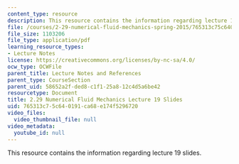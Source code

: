 ```yaml
---
content_type: resource
description: This resource contains the information regarding lecture 19 slides.
file: /courses/2-29-numerical-fluid-mechanics-spring-2015/765313c75c640191ca68e174f5296720_MIT2_29S15_Lecture19.pdf
file_size: 1103206
file_type: application/pdf
learning_resource_types:
- Lecture Notes
license: https://creativecommons.org/licenses/by-nc-sa/4.0/
ocw_type: OCWFile
parent_title: Lecture Notes and References
parent_type: CourseSection
parent_uid: 58652a2f-ded8-c1f1-25a8-12c4d5a6be42
resourcetype: Document
title: 2.29 Numerical Fluid Mechanics Lecture 19 Slides
uid: 765313c7-5c64-0191-ca68-e174f5296720
video_files:
  video_thumbnail_file: null
video_metadata:
  youtube_id: null
---
```

This resource contains the information regarding lecture 19 slides.